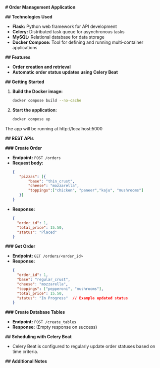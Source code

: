  **# Order Management Application**

**## Technologies Used**

- **Flask:** Python web framework for API development
- **Celery:** Distributed task queue for asynchronous tasks
- **MySQL:** Relational database for data storage
- **Docker Compose:** Tool for defining and running multi-container applications

**## Features**

- **Order creation and retrieval**
- **Automatic order status updates using Celery Beat**

**## Getting Started**

1. **Build the Docker image:**

   ```bash
   docker compose build --no-cache
   ```

2. **Start the application:**

   ```bash
   docker compose up
   ```
The app will be running at http://localhost:5000

**## REST APIs**

**### Create Order**

   - **Endpoint:** `POST /orders`
   - **Request body:**
     ```json
     {
        "pizzas": [{
            "base": "thin_crust",
            "cheese": "mozzarella",
            "toppings":["chicken", "paneer","kaju", "mushrooms"]
        }]
     }
     ```
   - **Response:**
     ```json
     {
       "order_id": 1,
       "total_price": 15.50,
       "status": "Placed"
     }
     ```

**### Get Order**

   - **Endpoint:** `GET /orders/<order_id>`
   - **Response:**
     ```json
     {
       "order_id": 1,
       "base": "regular_crust",
       "cheese": "mozzarella",
       "toppings": ["pepperoni", "mushrooms"],
       "total_price": 15.50,
       "status": "In Progress"  // Example updated status
     }
     ```

**### Create Database Tables**

   - **Endpoint:** `POST /create_tables`
   - **Response:** (Empty response on success)

**## Scheduling with Celery Beat**

- Celery Beat is configured to regularly update order statuses based on time criteria.

**## Additional Notes**
